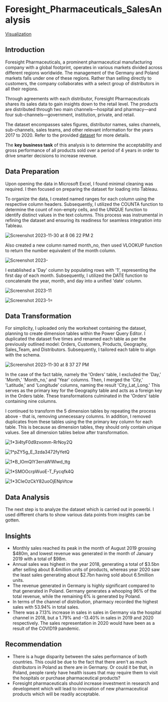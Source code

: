 # Foresight_Pharmaceuticals_SalesAnalysis

[Visualization](https://public.tableau.com/views/ForesightPharmaceuticals_17020144024680/SalesAnalysis?:language=en-US&:display_count=n&:origin=viz_share_link)

## **Introduction**

Foresight Pharmaceuticals, a prominent pharmaceutical manufacturing company with a global footprint, operates in various markets divided across different regions worldwide. The management of the Germany and Poland markets falls under one of these regions. Rather than selling directly to customers, the company collaborates with a select group of distributors in all their regions.

Through agreements with each distributor, Foresight Pharmaceuticals shares its sales data to gain insights down to the retail level. The products are distributed through two main channels—hospital and pharmacy—and four sub-channels—government, institution, private, and retail.

The dataset encompasses sales figures, distributor names, sales channels, sub-channels, sales teams, and other relevant information for the years 2017 to 2020. Refer to the provided [dataset](https://foresightbi.com.ng/practice-data/3-datasets-for-your-portfolio/) for more details.

The **key business task** of this analysis is to determine the acceptability and gross performance of all products sold over a period of 4 years in order to drive smarter decisions to increase revenue.

## **Data Preparation**

Upon opening the data in Microsoft Excel, I found minimal cleaning was required. I then focused on preparing the dataset for loading into Tableau.

To organize the data, I created named ranges for each column using the respective column headers. Subsequently, I utilized the COUNTA function to determine the count of non-empty cells, and the UNIQUE function to identify distinct values in the text columns. This process was instrumental in refining the dataset and ensuring its readiness for seamless integration into Tableau.

![Screenshot 2023-11-30 at 8 06 22 PM 2](https://github.com/alib25/Foresight_Pharmaceuticals_SalesAnalysis/assets/149107691/41a939d5-c6f6-4012-9c6f-507b97023493)

Also created a new column named month_no, then used VLOOKUP function to return the number equivalent of the month column.

![Screenshot 2023-](https://github.com/alib25/Foresight_Pharmaceuticals_SalesAnalysis/assets/149107691/26152c44-0720-4bf9-a34c-8f8ea33a25cc)

I established a 'Day' column by populating rows with '1', representing the first day of each month. Subsequently, I utilized the DATE function to concatenate the year, month, and day into a unified 'date' column.

![Screenshot 2023-11](https://github.com/alib25/Foresight_Pharmaceuticals_SalesAnalysis/assets/149107691/88593137-6794-4eec-b5ff-ec57922e5d89)

![Screenshot 2023-1=](https://github.com/alib25/Foresight_Pharmaceuticals_SalesAnalysis/assets/149107691/aed84344-54c2-4400-8c0f-f64dc0371f27)

## **Data Transformation**

For simplicity, I uploaded only the worksheet containing the dataset, planning to create dimension tables within the Power Query Editor. I duplicated the dataset five times and renamed each table as per the previously outlined model: Orders, Customers, Products, Geography, Sales_Team, and Distributors. Subsequently, I tailored each table to align with the schema.

![Screenshot 2023-11-30 at 8 37 27 PM](https://github.com/alib25/Foresight_Pharmaceuticals_SalesAnalysis/assets/149107691/c3f04d05-17a8-4f6e-88b7-ebe17f46d8f2)

In the case of the fact table, namely the 'Orders' table, I excluded the 'Day,' 'Month,' 'Month_no,' and 'Year' columns. Then, I merged the 'City,' 'Latitude,' and 'Longitude' columns, naming the result 'City_Lat_Long.' This serves as the primary key for the Geography table and acts as a foreign key in the Orders table. These transformations culminated in the 'Orders' table containing nine columns.

I continued to transform the 5 dimension tables by repeating the process above - that is, removing unnecessary columns. In addition, I removed duplicates from these tables using the the primary key column for each table. This is because as dimension tables, they should only contain unique values. See all dimension tables below after transformation.

![1*3i4tyF0d9zvomm-RrNoy2Q](https://github.com/alib25/Foresight_Pharmaceuticals_SalesAnalysis/assets/149107691/b37e1570-6240-4c48-bc6a-834f41890c84)

![1*pZY5g_E_3zda3472fyYetQ](https://github.com/alib25/Foresight_Pharmaceuticals_SalesAnalysis/assets/149107691/64a24c96-0851-4a3e-acd8-35c89e20d08e)

![1*B_IOmQlY3erraWWlwd_ttg](https://github.com/alib25/Foresight_Pharmaceuticals_SalesAnalysis/assets/149107691/55e2b0e7-7b55-4dcb-8cd6-4b42569265d9)

![1*SMOOcrpWuoE-T_Fycqfk4Q](https://github.com/alib25/Foresight_Pharmaceuticals_SalesAnalysis/assets/149107691/d681fb9a-993c-4565-a0e1-4585292ef954)

![1*3CIeOzCkY82uoOjENpVtcw](https://github.com/alib25/Foresight_Pharmaceuticals_SalesAnalysis/assets/149107691/48e85c73-fa38-408c-b954-df12fa729ef4)

## **Data Analysis**
The next step is to analyze the dataset which is carried out in powerbi. I used different charts to show various data points from insights can be gotten.

## **Insights**
- Monthly sales reached its peak in the month of August 2019 grossing $480m, and lowest revenue was generated in the month of January 2019 with a total of $98m.
- Annual sales was highest in the year 2018, generating a total of $3.5bn after selling about 8.4million units of products, whereas year 2020 saw the least sales generating about $2.7bn having sold about 6.5million units.
- The revenue generated in Germany is highly significant compared to that generated in Poland. Germany generates a whooping 96% of the total revenue, while the remaining 6% is generated by Poland.
- In terms of the channel of distribution, pharmacy recorded the highest sales with 53.94% in total sales.
- There was a 7.13% increase in sales in sales in Germany via the hospital channel in 2018, but a 1.79% and -13.40% in sales in 2019 and 2020 respectively. The sales representation in 2020 would have been as a result of the COVID19 pandemic.

## **Recommendation**

- There is a huge disparity between the sales performance of both countries. This could be due to the fact that there aren't as much distributors in Poland as there are in Germany. Or could it be that, in Poland, people rarely have health issues that may require them to visit the hospitals or purchase pharmaceutical products?
- Foresight pharmaceuticals should increase investment in research and development which will lead to innovation of new pharmaceutical products which will be readily acceptable.
